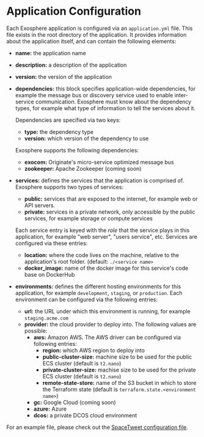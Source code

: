 # Application Configuration

Each Exosphere application is configured via an `application.yml` file.
This file exists in the root directory of the application.
It provides information about the application itself,
and can contain the following elements:

- __name:__ the application name
- __description:__ a description of the application
- __version:__ the version of the application

- __dependencies:__ this block specifies application-wide dependencies,
  for example the message bus or discovery service used to enable inter-service communication.
  Exosphere must know about the dependency types,
  for example what type of information to tell the services about it.

  Dependencies are specified via two keys:
  - __type:__ the dependency type
  - __version:__ which version of the dependency to use

  Exosphere supports the following dependencies:
  - __exocom:__ Originate's micro-service optimized message bus
  - __zookeeper:__ Apache Zookeeper (coming soon)

- __services:__ defines the services that the application is comprised of.
  Exosphere supports two types of services:
  - __public:__ services that are exposed to the internet,
    for example web or API servers.
  - __private:__ services in a private network, only accessible by the public services,
    for example storage or compute services

  Each service entry is keyed with the _role_ that the service plays in this application,
  for example "web server", "users service", etc.
  Services are configured via these entries:
  - __location:__ where the code lives on the machine, relative to the application's root folder.
    (default: `./<service name>`
  - __docker_image:__ name of the docker image for this service's code base on DockerHub

- __environments:__ defines the different hosting environments for this application,
  for example `development`, `staging`, or `production`.
  Each environment can be configured via the following entries:
  - __url:__ the URL under which this environment is running,
    for example `staging.acme.com`
  - __provider:__ the cloud provider to deploy into.
    The following values are possible:
    - __aws:__ Amazon AWS. The AWS driver can be configured via following entries:
      - __region:__ which AWS region to deploy into
      - __public-cluster-size:__ machine size to be used for the public ECS cluster (default is `t2.nano`)
      - __private-cluster-size:__ machise size to be used for the private ECS cluster (default is `t2.nano`)
      - __remote-state-store:__ name of the S3 bucket in which to store the Terraform state (default is `terraform.state.<environment name>`)
    - __gc:__ Google Cloud (coming soon)
    - __azure:__ Azure
    - __dcos:__ a private DCOS cloud environment


For an example file, please check out the
[SpaceTweet configuration file](https://github.com/Originate/spacetweet/application.yml).
